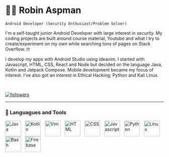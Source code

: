 # 😎‍💻 Robin Aspman

`Android Developer (Security Enthusiast/Problem Solver)`

I'm a self-taught junior Android Developer with large interest in security. My coding projects are built around course material, Youtube
and what I try to create/experiment on my own while searching tons of pages on Stack Overflow. 🤓 

I develop my apps with Android Studio using ideavim. I started with Javascript, HTML, CSS, React and Node but decided on
the language Java, Kotlin and Jetpack Compose. Mobile development became my focus of interest. I've also got an interest in Ethical Hacking; Python and Kali Linux.

<br>
<!-- Social badges section -->
<!-- Badges with custom icons - https://github.com/DenverCoder1/custom-icon-badges -->
<!-- View counter - https://github.com/DenverCoder1/Simple-View-Counter -->
<p align="left">
  <a href="https://www.linkedin.com/in/robinaspman/">
    <img alt="followers" title="Connect wth me!" src="https://custom-icon-badges.demolab.com/badge/-Linkedin-blue?style=for-the-badge&logo=workflow&logoColor=white"/></a>
</p>

---

### 🧰 Languagues and Tools


<img align="left" alt="Java" width="50px" style="padding-right:10px;" src="https://cdn.jsdelivr.net/gh/devicons/devicon/icons/java/java-original.svg" />
<img align="left" alt="Kotlin" width=50px" style="padding-right:10px;" src="https://cdn.jsdelivr.net/gh/devicons/devicon/icons/kotlin/kotlin-original.svg" />
<img align="left" alt="Vim" width="50px" style="padding-right:10px;" src="https://cdn.jsdelivr.net/gh/devicons/devicon/icons/vim/vim-original.svg" />
<img align="left" alt="HTML" width="50px" style="padding-right:10px;" src="https://cdn.jsdelivr.net/gh/devicons/devicon/icons/html5/html5-original.svg" />
<img align="left" alt="CSS" width="50px" style="padding-right:10px;" src="https://cdn.jsdelivr.net/gh/devicons/devicon/icons/css3/css3-original.svg" />
<img align="left" alt="Javascript" width="50px" style="padding-right:10px;" src="https://cdn.jsdelivr.net/gh/devicons/devicon/icons/javascript/javascript-original.svg" />
<img align="left" alt="Python" width="50px" style="padding-right:10px;" src="https://cdn.jsdelivr.net/gh/devicons/devicon/icons/python/python-original.svg" />
<img align="left" alt="Linux" width="50px" style="padding-right:10px;" src="https://cdn.jsdelivr.net/gh/devicons/devicon/icons/linux/linux-original.svg" />
<img align="left" alt="Bash" width="50px" style="padding-right:10px;" src="https://cdn.jsdelivr.net/gh/devicons/devicon/icons/bash/bash-original.svg" />
<img align="left" alt="Firebase" width="50px" style="padding-right:10px;" src="https://cdn.jsdelivr.net/gh/devicons/devicon/icons/firebase/firebase-plain.svg" />

>

<!--
**robinaspman/robinaspman** is a ✨ _special_ ✨ repository because its `README.md` (this file) appears on your GitHub profile.

Here are some ideas to get you started:

- 🔭 I’m currently working on ...
- 🌱 I’m currently learning ...
- 👯 I’m looking to collaborate on ...
- 🤔 I’m looking for help with ...
- 💬 Ask me about ...
- 📫 How to reach me: ...
- 😄 Pronouns: ...
- ⚡ Fun fact: ...
-->
